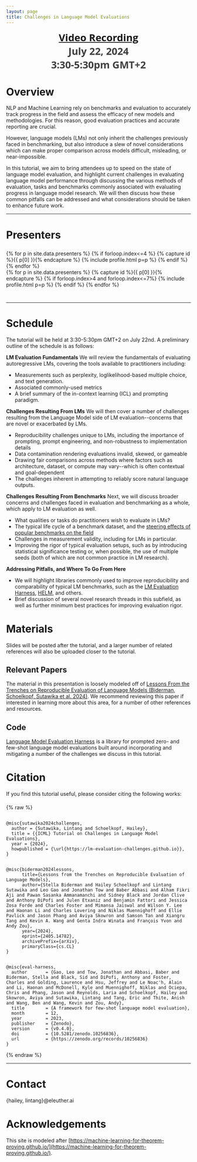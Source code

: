 ```yaml
---
layout: page
title: Challenges in Language Model Evaluations
---
```

<head>
  <link rel="icon" type="image/svg+xml" href="./img/ICML-logo.svg">
</head>
<div class="venue" style="font-size: 27px; display: block; font-family: 'Open Sans', 'Helvetica Neue', Helvetica, Arial, sans-serif; font-weight: 300; color: #404040; text-align: center;">
  <a target="_blank" href="https://icml.cc/virtual/2024/tutorial/35227"><strong>Video Recording</strong></a>
  <br>
  <strong>July 22, 2024<br>3:30-5:30pm GMT+2</strong>
</div>



<div class="sharethis-inline-share-buttons"></div>
<meta name="thumbnail" content="./img/ICML-logo.svg" />


# Overview

NLP and Machine Learning rely on benchmarks and evaluation to accurately track progress in the field and assess the efficacy of new models and methodologies. For this reason, good evaluation practices and accurate reporting are crucial. 

However, language models (LMs) not only inherit the challenges previously faced in benchmarking, but also introduce a slew of novel considerations which can make proper comparison across models difficult, misleading, or near-impossible. 

In this tutorial, we aim to bring attendees up to speed on the state of language model evaluation, and highlight current challenges in evaluating language model performance through discussing the various methods of evaluation, tasks and benchmarks commonly associated with evaluating progress in language model research. We will then discuss how these common pitfalls can be addressed and what considerations should be taken to enhance future work. 

<hr>


# Presenters
<div class="container" style="margin-top: 25px;margin-bottom: 40px;">
  <div class="row">
    {% for p in site.data.presenters %}
    {% if forloop.index<=4 %}
    {% capture id %}{{ p[0] }}{% endcapture %}
    {% include profile.html p=p %}
    {% endif %}
    {% endfor %}
  </div>
  <div class="row">
    {% for p in site.data.presenters %}
    {% capture id %}{{ p[0] }}{% endcapture %}
    {% if forloop.index>4 and forloop.index<=7%}
    {% include profile.html p=p %}
    {% endif %}
    {% endfor %}
  </div>
</div>
<hr>

<!-- # Panelists
<div class="container" style="margin-top: 20px;margin-bottom: 0px;">
  <div class="row">
    {% for p in site.data.panelists %}
    {% if forloop.index<=5 %}
    {% capture id %}{{ p[0] }}{% endcapture %}
    {% include profile.html p=p %}
    {% endif %}
    {% endfor %}
  </div>
  <div class="row">
    {% for p in site.data.panelists %}
    {% capture id %}{{ p[0] }}{% endcapture %}
    {% if forloop.index>5 and forloop.index<=10%}
    {% include profile.html p=p %}
    {% endif %}
    {% endfor %}
  </div>
  <div class="row">
    {% for p in site.data.panelists %}
    {% capture id %}{{ p[0] }}{% endcapture %}
    {% if forloop.index>10%}
    {% include profile.html p=p %}
    {% endif %}
    {% endfor %}
  </div>
</div>
<hr> -->

# Schedule

The tutorial will be held at 3:30-5:30pm GMT+2 on July 22nd. A preliminary outline of the schedule is as follows:

**LM Evaluation Fundamentals**
We will review the fundamentals of evaluating autoregressive LMs, covering the tools available to practitioners including: 
- Measurements such as perplexity, loglikelihood-based multiple choice, and text generation.
- Associated commonly-used metrics 
- A brief summary of the in-context learning (ICL) and prompting paradigm.

**Challenges Resulting From LMs**
We will then cover a number of challenges resulting from the Language Model side of LM evaluation--concerns that are novel or exacerbated by LMs.
- Reproducibility challenges unique to LMs, including the importance of prompting, prompt engineering, and non-robustness to implementation details
- Data contamination rendering evaluations invalid, skewed, or gameable
- Drawing fair comparisons across methods where factors such as architecture, dataset, or compute may vary--which is often contextual and goal-dependent
- The challenges inherent in attempting to reliably score natural language outputs. 

**Challenges Resulting From Benchmarks**
Next, we will discuss broader concerns and challenges faced in evaluation and benchmarking as a whole, which apply to LM evaluation as well.
- What qualities or tasks do practitioners wish to evaluate in LMs?
- The typical life cycle of a benchmark dataset, and the [steering effects of popular benchmarks on the field](https://arxiv.org/abs/2107.07002)
- Challenges in measurement validity, including for LMs in particular.
- Improving the rigor of typical evaluation setups, such as by introducing statistical significance testing or, when possible, the use of multiple seeds (both of which are not common practice in LM research).

**Addressing Pitfalls, and Where To Go From Here**
- We will highlight libraries commonly used to improve reproducibility and comparability of typical LM benchmarks, such as the [LM Evaluation Harness](https://github.com/EleutherAI/lm-evaluation-harness), [HELM](https://github.com/stanford-crfm/helm), and others.
- Brief discussion of several novel research threads in this subfield, as well as further minimum best practices for improving evaluation rigor.

# Materials

Slides will be posted after the tutorial, and a larger number of related references will also be uploaded closer to the tutorial.

## Relevant Papers

The material in this presentation is loosely modeled off of [Lessons From the Trenches on Reproducible Evaluation of Language Models (Biderman, Schoelkopf, Sutawika et al. 2024)](https://arxiv.org/abs/2405.14782). We recommend reviewing this paper if interested in learning more about this area, for a number of other references and resources.

## Code

[Language Model Evaluation Harness](https://github.com/EleutherAI/lm-evaluation-harness) is a library for prompted zero- and few-shot language model evaluations built around incorporating and mitigating a number of the challenges we discuss in this tutorial.


# Citation

<p>If you find this tutorial useful, please consider citing the following works:</p>
<div class="container" style="margin-top: 20px;margin-bottom: 0px;">
{% raw %}
<pre><code>
@misc{sutawika2024challenges,
  author = {Sutawika, Lintang and Schoelkopf, Hailey},
  title = {{ICML} Tutorial on Challenges in Language Model Evaluations},
  year = {2024},
  howpublished = {\url{https://lm-evaluation-challenges.github.io}},
}
</code></pre>

<pre><code>
@misc{biderman2024lessons,
      title={Lessons from the Trenches on Reproducible Evaluation of Language Models}, 
      author={Stella Biderman and Hailey Schoelkopf and Lintang Sutawika and Leo Gao and Jonathan Tow and Baber Abbasi and Alham Fikri Aji and Pawan Sasanka Ammanamanchi and Sidney Black and Jordan Clive and Anthony DiPofi and Julen Etxaniz and Benjamin Fattori and Jessica Zosa Forde and Charles Foster and Mimansa Jaiswal and Wilson Y. Lee and Haonan Li and Charles Lovering and Niklas Muennighoff and Ellie Pavlick and Jason Phang and Aviya Skowron and Samson Tan and Xiangru Tang and Kevin A. Wang and Genta Indra Winata and François Yvon and Andy Zou},
      year={2024},
      eprint={2405.14782},
      archivePrefix={arXiv},
      primaryClass={cs.CL}
}
</code></pre>

<pre><code>
@misc{eval-harness,
  author       = {Gao, Leo and Tow, Jonathan and Abbasi, Baber and Biderman, Stella and Black, Sid and DiPofi, Anthony and Foster, Charles and Golding, Laurence and Hsu, Jeffrey and Le Noac'h, Alain and Li, Haonan and McDonell, Kyle and Muennighoff, Niklas and Ociepa, Chris and Phang, Jason and Reynolds, Laria and Schoelkopf, Hailey and Skowron, Aviya and Sutawika, Lintang and Tang, Eric and Thite, Anish and Wang, Ben and Wang, Kevin and Zou, Andy},
  title        = {A framework for few-shot language model evaluation},
  month        = 12,
  year         = 2023,
  publisher    = {Zenodo},
  version      = {v0.4.0},
  doi          = {10.5281/zenodo.10256836},
  url          = {https://zenodo.org/records/10256836}
}
</code></pre>
{% endraw %}
</div>
<hr>

# Contact

{hailey, lintang}@eleuther.ai

# Acknowledgements

This site is modeled after [https://machine-learning-for-theorem-proving.github.io/](https://machine-learning-for-theorem-proving.github.io/).
